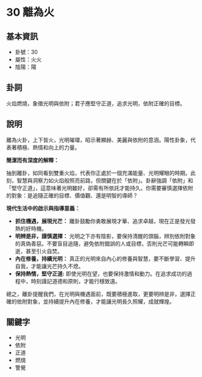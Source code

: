 # 30 離為火

## 基本資訊
- 卦號：30
- 屬性：火火
- 陰陽：陽

## 卦詞
火焰燃燒，象徵光明與依附；君子應堅守正道，追求光明，依附正確的目標。

## 說明
離為火卦，上下皆火，光明璀璨，昭示著顯赫、美麗與依附的意涵。陽性卦象，代表著積極、熱情和向上的力量。

**簡潔而有深度的解釋：**

抽到離卦，如同看到雙重火焰，代表你正處於一個充滿能量、光明耀眼的時期。此刻，智慧與洞察力如火焰般照亮前路，但關鍵在於「依附」。卦辭強調「依附」和「堅守正道」，這意味著光明雖好，卻需有所依託才能持久。你需要審慎選擇依附的對象：是追隨正確的目標、價值觀、還是明智的導師？

**現代生活中的啟示與指導意義：**

*   **抓住機遇，展現光芒：** 離卦鼓勵你勇敢展現才華、追求卓越，現在正是發光發熱的好時機。
*   **明辨是非，謹慎選擇：** 光明之下亦有陰影，要保持清醒的頭腦，辨別依附對象的真偽善惡。不要盲目追隨，避免依附錯誤的人或目標，否則光芒可能轉瞬即逝，甚至引火自焚。
*   **內在修養，持續光明：** 真正的光明來自內心的修養與智慧，要不斷學習、提升自我，才能讓光芒持久不熄。
*   **保持熱情，堅守正道:** 即使光明在望，也要保持激情和動力。在追求成功的過程中，時刻謹記道德和原則，才能行穩致遠。

總之，離卦提醒我們，在光明與機遇面前，既要積極進取，更要明辨是非，選擇正確的依附對象，並持續提升內在修養，才能讓光明長久照耀，成就輝煌。

## 關鍵字
- 光明
- 依附
- 正道
- 燃燒
- 警覺

